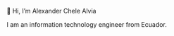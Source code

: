 👋 Hi, I’m Alexander Chele Alvia

I am an information technology engineer from Ecuador.
# 




<!---
AlexanderCheleA/AlexanderCheleA is a ✨ special ✨ repository because its `README.md` (this file) appears on your GitHub profile.
You can click the Preview link to take a look at your changes.
--->
